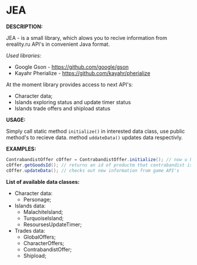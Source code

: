 # JEA
<b>DESCRIPTION:</b>

JEA - is a small library, which alows you to recive information from ereality.ru API's in convenient Java format. 

*Used libraries:*

* Google Gson - https://github.com/google/gson
* Kayahr Pherialize - https://github.com/kayahr/pherialize

At the moment library provides access to next API's:
* Character data;
* Islands exploring status and update timer status
* Islands trade offers and shipload status

<b>USAGE:</b>

Simply call static method `initialize()` in interested data class, use public method's to recieve data. method `uddateData()` updates data respectivly.

<b>EXAMPLES:</b>
```Java
ContrabandistOffer cOffer = ContrabandistOffer.initialize(); // now u have an instance of class
cOffer.getGoodsId(); // returns an id of productm that contrabandist is currently buying
cOffer.updateData(); // checks out new information from game API's
```
<b>List of available data classes:</b>
* Character data:
  - Personage;
* Islands data:
  - MalachiteIsland;
  - TurquoiseIsland;
  - ResoursesUpdateTimer;
* Trades data:
  - GlobalOffers;
  - CharacterOffers;
  - ContrabandistOffer;
  - Shipload;

